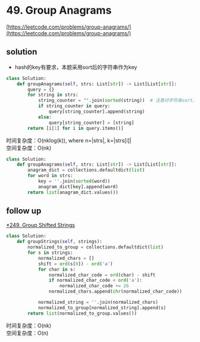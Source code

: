 # 49. Group Anagrams
[https://leetcode.com/problems/group-anagrams/](https://leetcode.com/problems/group-anagrams/)


## solution

- hash的key有要求，本题采用sort后的字符串作为key
```python
class Solution:
    def groupAnagrams(self, strs: List[str]) -> List[List[str]]:
        query = {}
        for string in strs:
            string_counter = "".join(sorted(string))  # 注意对字符串sort之后会变成 字符list
            if string_counter in query:
                query[string_counter].append(string)
            else:
                query[string_counter] = [string]
        return [i[1] for i in query.items()]
```
时间复杂度：O(nklog(k)), where n=|strs|, k=|strs[i]| <br>
空间复杂度：O(nk)

```python
class Solution:
    def groupAnagrams(self, strs: List[str]) -> List[List[str]]:
        anagram_dict = collections.defaultdict(list)
        for word in strs:
            key = ''.join(sorted(word))
            anagram_dict[key].append(word)
        return list(anagram_dict.values())
```


## follow up

[*249. Group Shifted Strings](https://leetcode.com/problems/group-shifted-strings/)
```python
class Solution:
    def groupStrings(self, strings):
        normalized_to_group = collections.defaultdict(list)
        for s in strings:
            normalized_chars = []
            shift = ord(s[0]) - ord('a')
            for char in s:
                normalized_char_code = ord(char) - shift
                if normalized_char_code < ord('a'):
                    normalized_char_code += 26
                normalized_chars.append(chr(normalized_char_code))

            normalized_string = ''.join(normalized_chars)
            normalized_to_group[normalized_string].append(s)
        return list(normalized_to_group.values())
```
时间复杂度：O(nk) <br>
空间复杂度：O(n)
